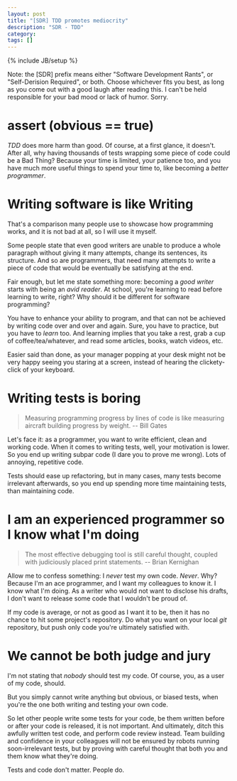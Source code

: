 ```yaml
---
layout: post
title: "[SDR] TDD promotes mediocrity"
description: "SDR - TDD"
category:
tags: []
---
```

{% include JB/setup %}

Note: the [SDR] prefix means either "Software Development Rants", or "Self-Derision Required", or both. Choose whichever fits you best, as long as you come out with a good laugh after reading this. I can't be held responsible for your bad mood or lack of humor. Sorry.

# assert (obvious == true)

*TDD* does more harm than good. Of course, at a first glance, it doesn't. After all, why having thousands of tests wrapping some piece of code could be a Bad Thing? Because your time is limited, your patience too, and you have much more useful things to spend your time to, like becoming a *better programmer*.

# Writing software is like Writing

That's a comparison many people use to showcase how programming works, and it is not bad at all, so I will use it myself.

Some people state that even good writers are unable to produce a whole paragraph without giving it many attempts, change its sentences, its structure. And so are programmers, that need many attempts to write a piece of code that would be eventually be satisfying at the end.

Fair enough, but let me state something more: becoming a *good writer* starts with being an *avid reader*. At school, you're learning to read before learning to write, right? Why should it be different for software programming?

You have to enhance your ability to program, and that can not be achieved by writing code over and over and again. Sure, you have to practice, but you have to *learn* too. And learning implies that you take a rest, grab a cup of coffee/tea/whatever, and read some articles, books, watch videos, etc.

Easier said than done, as your manager popping at your desk might not be very happy seeing you staring at a screen, instead of hearing the clickety-click of your keyboard.

# Writing tests is boring

> Measuring programming progress by lines of code is like measuring aircraft building progress by weight. -- Bill Gates

Let's face it: as a programmer, you want to write efficient, clean and working code. When it comes to writing tests, well, your motivation is lower. So you end up writing subpar code (I dare you to prove me wrong). Lots of annoying, repetitive code.

Tests should ease up refactoring, but in many cases, many tests become irrelevant afterwards, so you end up spending more time maintaining tests, than maintaining code.

# I am an experienced programmer so I know what I'm doing

> The most effective debugging tool is still careful thought, coupled with judiciously placed print statements. -- Brian Kernighan

Allow me to confess something: I *never* test my own code. *Never*. Why? Because I'm an ace programmer, and I want my colleagues to know it. I know what I'm doing. As a writer who would not want to disclose his drafts, I don't want to release some code that I wouldn't be proud of.

If my code is average, or not as good as I want it to be, then it has no chance to hit some project's repository. Do what you want on your local *git* repository, but push only code you're ultimately satisfied with.

# We cannot be both judge and jury

I'm not stating that *nobody* should test my code. Of course, you, as a user of my code, should.

But you simply cannot write anything but obvious, or biased tests, when you're the one both writing and testing your own code.

So let other people write some tests for your code, be them written before or after your code is released, it is not important. And ultimately, ditch this awfully written test code, and perform code review instead. Team building and confidence in your colleagues will not be ensured by robots running soon-irrelevant tests, but by proving with careful thought that both you and them know what they're doing.

Tests and code don't matter. People do.

